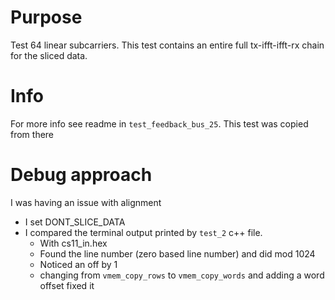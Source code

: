 # Purpose
Test 64 linear subcarriers.  This test contains an entire full tx-ifft-ifft-rx chain for the sliced data.

# Info
For more info see readme in `test_feedback_bus_25`.  This test was copied from there


# Debug approach
I was having an issue with alignment
* I set DONT_SLICE_DATA 
* I compared the terminal output printed by `test_2` c++ file.
  * With cs11_in.hex
  * Found the line number (zero based line number) and did mod 1024
  * Noticed an off by 1
  * changing from `vmem_copy_rows` to `vmem_copy_words` and adding a word offset fixed it

